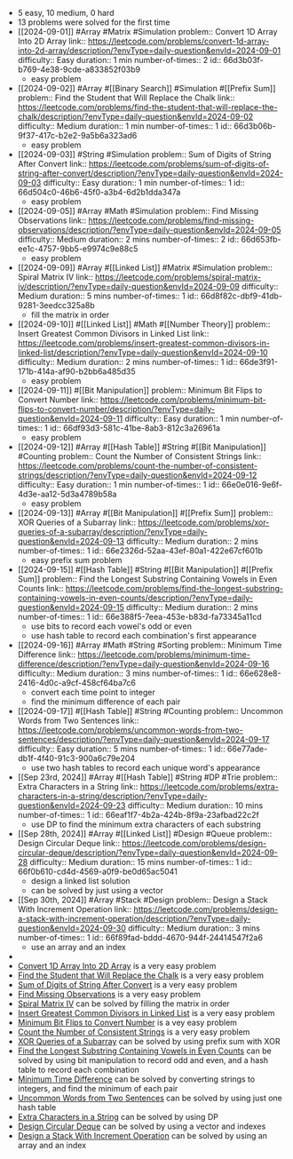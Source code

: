 - 5 easy, 10 medium, 0 hard
- 13 problems were solved for the first time
- [[2024-09-01]] #Array #Matrix #Simulation 
  problem:: Convert 1D Array Into 2D Array
  link:: https://leetcode.com/problems/convert-1d-array-into-2d-array/description/?envType=daily-question&envId=2024-09-01
  difficulty:: Easy
  duration:: 1 min
  number-of-times:: 2
  id:: 66d3b03f-b769-4e38-9cde-a833852f03b9
	- easy problem
- [[2024-09-02]] #Array #[[Binary Search]] #Simulation #[[Prefix Sum]] 
  problem:: Find the Student that Will Replace the Chalk
  link:: https://leetcode.com/problems/find-the-student-that-will-replace-the-chalk/description/?envType=daily-question&envId=2024-09-02
  difficulty:: Medium
  duration:: 1 min
  number-of-times:: 1
  id:: 66d3b06b-9f37-417c-b2e2-9a5b6a323ad6
	- easy problem
- [[2024-09-03]] #String #Simulation 
  problem:: Sum of Digits of String After Convert
  link:: https://leetcode.com/problems/sum-of-digits-of-string-after-convert/description/?envType=daily-question&envId=2024-09-03
  difficulty:: Easy
  duration:: 1 min
  number-of-times:: 1
  id:: 66d504c0-46b6-45f0-a3b4-6d2b1dda347a
	- easy problem
- [[2024-09-05]] #Array #Math #Simulation 
  problem:: Find Missing Observations
  link:: https://leetcode.com/problems/find-missing-observations/description/?envType=daily-question&envId=2024-09-05
  difficulty:: Medium
  duration:: 2 mins
  number-of-times:: 2
  id:: 66d653fb-ee1c-4757-9bb5-e9974c9e88c5
	- easy problem
- [[2024-09-09]] #Array #[[Linked List]] #Matrix #Simulation 
  problem:: Spiral Matrix IV
  link:: https://leetcode.com/problems/spiral-matrix-iv/description/?envType=daily-question&envId=2024-09-09
  difficulty:: Medium
  duration:: 5 mins
  number-of-times:: 1
  id:: 66d8f82c-dbf9-41db-9281-3eedcc325a8b
	- fill the matrix in order
- [[2024-09-10]] #[[Linked List]] #Math #[[Number Theory]] 
  problem:: Insert Greatest Common Divisors in Linked List
  link:: https://leetcode.com/problems/insert-greatest-common-divisors-in-linked-list/description/?envType=daily-question&envId=2024-09-10
  difficulty:: Medium
  duration:: 2 mins
  number-of-times:: 1
  id:: 66de3f91-171b-414a-af90-b2bb6a485d35
	- easy problem
- [[2024-09-11]] #[[Bit Manipulation]] 
  problem:: Minimum Bit Flips to Convert Number
  link:: https://leetcode.com/problems/minimum-bit-flips-to-convert-number/description/?envType=daily-question&envId=2024-09-11
  difficulty:: Easy
  duration:: 1 min
  number-of-times:: 1
  id:: 66df93d3-581c-41be-8ab3-812c3a26961a
	- easy problem
- [[2024-09-12]] #Array #[[Hash Table]] #String #[[Bit Manipulation]] #Counting 
  problem:: Count the Number of Consistent Strings
  link:: https://leetcode.com/problems/count-the-number-of-consistent-strings/description/?envType=daily-question&envId=2024-09-12
  difficulty:: Easy
  duration:: 1 min
  number-of-times:: 1
  id:: 66e0e016-9e6f-4d3e-aa12-5d3a4789b58a
	- easy problem
- [[2024-09-13]] #Array #[[Bit Manipulation]] #[[Prefix Sum]] 
  problem:: XOR Queries of a Subarray
  link:: https://leetcode.com/problems/xor-queries-of-a-subarray/description/?envType=daily-question&envId=2024-09-13
  difficulty:: Medium
  duration:: 2 mins
  number-of-times:: 1
  id:: 66e2326d-52aa-43ef-80a1-422e67cf601b
	- easy prefix sum problem
- [[2024-09-15]] #[[Hash Table]] #String #[[Bit Manipulation]] #[[Prefix Sum]] 
  problem:: Find the Longest Substring Containing Vowels in Even Counts
  link:: https://leetcode.com/problems/find-the-longest-substring-containing-vowels-in-even-counts/description/?envType=daily-question&envId=2024-09-15
  difficulty:: Medium
  duration:: 2 mins
  number-of-times:: 1
  id:: 66e388f5-7eea-453e-b83d-fa73345a11cd
	- use bits to record each vowel's odd or even
	- use hash table to record each combination's first appearance
- [[2024-09-16]] #Array #Math #String #Sorting 
  problem:: Minimum Time Difference
  link:: https://leetcode.com/problems/minimum-time-difference/description/?envType=daily-question&envId=2024-09-16
  difficulty:: Medium
  duration:: 3 mins
  number-of-times:: 1
  id:: 66e628e8-2416-4d0c-a9cf-458cf64ba7c6
	- convert each time point to integer
	- find the minimum difference of each pair
- [[2024-09-17]] #[[Hash Table]] #String #Counting 
  problem:: Uncommon Words from Two Sentences
  link:: https://leetcode.com/problems/uncommon-words-from-two-sentences/description/?envType=daily-question&envId=2024-09-17
  difficulty:: Easy
  duration:: 5 mins
  number-of-times:: 1
  id:: 66e77ade-db1f-4f40-91c3-900a6c79e204
	- use two hash tables to record each unique word's appearance
- [[Sep 23rd, 2024]] #Array #[[Hash Table]] #String #DP #Trie 
  problem:: Extra Characters in a String
  link:: https://leetcode.com/problems/extra-characters-in-a-string/description/?envType=daily-question&envId=2024-09-23
  difficulty:: Medium
  duration:: 10 mins
  number-of-times:: 1
  id:: 66eaf1f7-4b2a-424b-8f9a-23afbad22c2f
	- use DP to find the minimum extra characters of each substring
- [[Sep 28th, 2024]] #Array #[[Linked List]] #Design #Queue 
  problem:: Design Circular Deque
  link:: https://leetcode.com/problems/design-circular-deque/description/?envType=daily-question&envId=2024-09-28
  difficulty:: Medium
  duration:: 15 mins
  number-of-times:: 1
  id:: 66f0b610-cd4d-4569-a0f9-be0d65ac5041
	- design a linked list solution
	- can be solved by just using a vector
- [[Sep 30th, 2024]] #Array #Stack #Design 
  problem:: Design a Stack With Increment Operation
  link:: https://leetcode.com/problems/design-a-stack-with-increment-operation/description/?envType=daily-question&envId=2024-09-30
  difficulty:: Medium
  duration:: 3 mins
  number-of-times:: 1
  id:: 66f89fad-bddd-4670-944f-24414547f2a6
	- use an array and an index
-
- [Convert 1D Array Into 2D Array](((66d3b03f-b769-4e38-9cde-a833852f03b9))) is a very easy problem
- [Find the Student that Will Replace the Chalk](((66d3b06b-9f37-417c-b2e2-9a5b6a323ad6))) is a very easy problem
- [Sum of Digits of String After Convert](((66d504c0-46b6-45f0-a3b4-6d2b1dda347a))) is a very easy problem
- [Find Missing Observations](((66d653fb-ee1c-4757-9bb5-e9974c9e88c5))) is a very easy problem
- [Spiral Matrix IV](((66d8f82c-dbf9-41db-9281-3eedcc325a8b))) can be solved by filling the matrix in order
- [Insert Greatest Common Divisors in Linked List](((66de3f91-171b-414a-af90-b2bb6a485d35))) is a very easy problem
- [Minimum Bit Flips to Convert Number](((66df93d3-581c-41be-8ab3-812c3a26961a))) is a vey easy problem
- [Count the Number of Consistent Strings](((66e0e016-9e6f-4d3e-aa12-5d3a4789b58a))) is a very easy problem
- [XOR Queries of a Subarray](((66e2326d-52aa-43ef-80a1-422e67cf601b))) can be solved by using prefix sum with XOR
- [Find the Longest Substring Containing Vowels in Even Counts](((66e388f5-7eea-453e-b83d-fa73345a11cd))) can be solved by using bit manipulation to record odd and even, and a hash table to record each combination
- [Minimum Time Difference](((66e628e8-2416-4d0c-a9cf-458cf64ba7c6))) can be solved by converting strings to integers, and find the minimum of each pair
- [Uncommon Words from Two Sentences](((66e77ade-db1f-4f40-91c3-900a6c79e204))) can be solved by using just one hash table
- [Extra Characters in a String](((66eaf1f7-4b2a-424b-8f9a-23afbad22c2f))) can be solved by using DP
- [Design Circular Deque](((66f0b610-cd4d-4569-a0f9-be0d65ac5041))) can be solved by using a vector and indexes
- [Design a Stack With Increment Operation](((66f89fad-bddd-4670-944f-24414547f2a6))) can be solved by using an array and an index